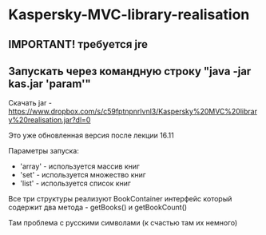# Kaspersky-MVC-library-realisation
## IMPORTANT! требуется jre
## Запускать через командную строку "java -jar kas.jar 'param'"
Скачать jar - https://www.dropbox.com/s/c59fptnpnrlvnl3/Kaspersky%20MVC%20library%20realisation.jar?dl=0

Это уже обновленная версия после лекции 16.11

Параметры запуска:
* 'array' - используется массив книг
* 'set' - используется множество книг
* 'list' - используется список книг

Все три структуры реализуют BookContainer интерфейс который содержит два метода - getBooks() и getBookCount()

Там проблема с русскими символами (к счастью там их немного)
